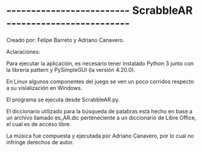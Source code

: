 
# ------------------------- ScrabbleAR -------------------------

Creado por: Felipe Barreto y Adriano Canavero.

Aclaraciones:

Para ejecutar la aplicación, es necesario tener instalado
Python 3 junto con la librería pattern y PySimpleGUI (la versión 4.20.0).

En Linux algunos componentes del juego se ven un poco corridos respecto a su visialización en Windows.

El programa se ejecuta desde
ScrabbleAR.py.

El diccionario utilizado para la búsqueda de palabras está hecho en base a un archivo llamado es_AR.dic 
perteneciente a un diccionario de Libre Office, el cual es de acceso libre.

La música fue compuesta y ejecutada por Adriano Canavero, por lo cual no infringe derechos de autor.
